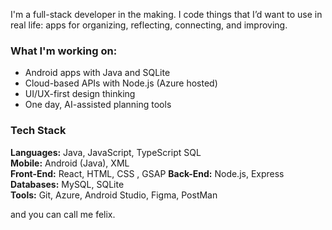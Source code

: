 
I'm a full-stack developer in the making. I code things that I’d want to use in real life: apps for organizing, reflecting, connecting, and improving.

### What I'm working on:
-  Android apps with Java and SQLite
-  Cloud-based APIs with Node.js (Azure hosted)
-  UI/UX-first design thinking
-  One day, AI-assisted planning tools

### Tech Stack
**Languages:** Java, JavaScript, TypeScript SQL  
**Mobile:** Android (Java), XML  
**Front-End:** React, HTML, CSS , GSAP
**Back-End:** Node.js, Express 
**Databases:** MySQL, SQLite  
**Tools:** Git, Azure, Android Studio, Figma, PostMan

and you can call me felix. 
